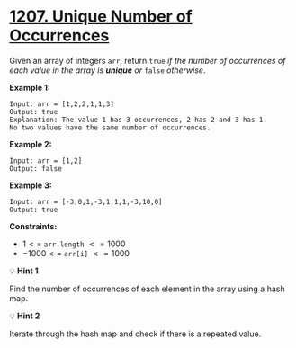 # [1207. Unique Number of Occurrences](https://leetcode.com/problems/unique-number-of-occurrences/)

Given an array of integers `arr`, return `true` _if the number of occurrences of each value in the array is **unique** or_ `false` _otherwise_.

**Example 1:**

```text
Input: arr = [1,2,2,1,1,3]
Output: true
Explanation: The value 1 has 3 occurrences, 2 has 2 and 3 has 1.
No two values have the same number of occurrences.
```

**Example 2:**

```text
Input: arr = [1,2]
Output: false
```

**Example 3:**

```text
Input: arr = [-3,0,1,-3,1,1,1,-3,10,0]
Output: true
```

**Constraints:**

- $1 <=$ `arr.length` $<= 1000$
- $-1000 <=$ `arr[i]` $<= 1000$

:bulb: **Hint 1**

Find the number of occurrences of each element in the array using a hash map.

:bulb: **Hint 2**

Iterate through the hash map and check if there is a repeated value.
